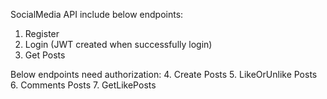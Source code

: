 SocialMedia API include below endpoints:
1. Register
2. Login (JWT created when successfully login)
3. Get Posts

Below endpoints need authorization:
4. Create Posts
5. LikeOrUnlike Posts
6. Comments Posts
7. GetLikePosts
